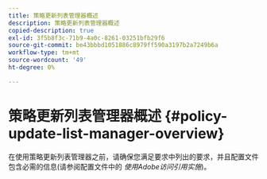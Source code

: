 ```yaml
---
title: 策略更新列表管理器概述
description: 策略更新列表管理器概述
copied-description: true
exl-id: 3f5b8f3c-71b9-4a0c-8261-03251bfb29f6
source-git-commit: be43bbbd1051886c8979ff590a3197b2a7249b6a
workflow-type: tm+mt
source-wordcount: '49'
ht-degree: 0%

---
```


# 策略更新列表管理器概述 {#policy-update-list-manager-overview}

在使用策略更新列表管理器之前，请确保您满足要求中列出的要求，并且配置文件包含必需的信息(请参阅配置文件中的 *使用Adobe访问引用实施*)。
